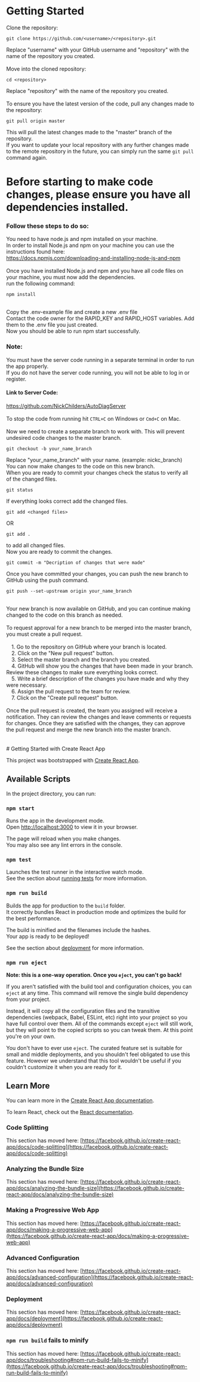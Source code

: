 # Getting Started

Clone the repository:<br>
```
git clone https://github.com/<username>/<repository>.git
```
Replace "username" with your GitHub username and "repository" with the name of the repository you created.<br>
<br>
Move into the cloned repository:<br>
```
cd <repository>
```
Replace "repository" with the name of the repository you created.
<br>
<br>
To ensure you have the latest version of the code, pull any changes made to the repository:<br>
```
git pull origin master
```
This will pull the latest changes made to the "master" branch of the repository.
<br>
If you want to update your local repository with any further changes made to the remote repository in the future, you can simply run the same `git pull` command again.
<br>

# Before starting to make code changes, please ensure you have all dependencies installed.

### Follow these steps to do so:
You need to have node.js and npm installed on your machine.
<br>
In order to install Node.js and npm on your machine you can use the instructions found here:
<br>
https://docs.npmjs.com/downloading-and-installing-node-js-and-npm
<br>
<br>
Once you have installed Node.js and npm and you have all code files on your machine, you must now add the dependencies.
<br>
run the following command:
<br>
```
npm install
```
<br>
Copy the .env-example file and create a new .env file
<br>
Contact the code owner for the RAPID_KEY and RAPID_HOST variables. Add them to the .env file you just created.
<br>
Now you should be able to run npm start successfully.
<br>

### Note:
You must have the server code running in a separate terminal in order to run the app properly.<br>
If you do not have the server code running, you will not be able to log in or register.

#### Link to Server Code:
https://github.com/NickChilders/AutoDiagServer
<br>
<br>
To stop the code from running hit `CTRL+C` on Windows or `Cmd+C` on Mac.
<br>
<br>
Now we need to create a separate branch to work with. This will prevent undesired code changes to the master branch.
<br>
```
git checkout -b your_name_branch
```
Replace "your_name_branch" with your name. (example: nickc_branch)
<br>
You can now make changes to the code on this new branch. 
<br>
When you are ready to commit your changes check the status to verify all of the changed files.
```
git status
```
If everything looks correct add the changed files.
<br>
```
git add <changed files>
```

OR
<br>
```
git add .
```
to add all changed files.
<br>
Now you are ready to commit the changes.
<br>
```
git commit -m "Decription of changes that were made"
```
Once you have committed your changes, you can push the new branch to GitHub using the push command.
```
git push --set-upstream origin your_name_branch
```
<br>
Your new branch is now available on GitHub, and you can continue making changed to the code on this branch as needed.
<br>
<br>
To request approval for a new branch to be merged into the master branch, you must create a pull request.
<br>
<br>
&emsp;1. Go to the repository on GitHub where your branch is located.
<br>
&emsp;2. Click on the "New pull request" button.
<br>
&emsp;3. Select the master branch and the branch you created.
<br>
&emsp;4. GitHub will show you the changes that have been made in your branch. Review these changes to make sure everything looks correct.
<br>
&emsp;5. Write a brief description of the changes you have made and why they were necessary.
<br>
&emsp;6. Assign the pull request to the team for review.
<br>
&emsp;7. Click on the "Create pull request" button.
<br>
<br>
Once the pull request is created, the team you assigned will receive a notification. They can review the changes and leave comments or requests for changes. Once they are satisfied with the changes, they can approve the pull request and merge the new branch into the master branch.
<br>
<br>
<br>
# Getting Started with Create React App

This project was bootstrapped with [Create React App](https://github.com/facebook/create-react-app).

## Available Scripts

In the project directory, you can run:

### `npm start`

Runs the app in the development mode.\
Open [http://localhost:3000](http://localhost:3000) to view it in your browser.

The page will reload when you make changes.\
You may also see any lint errors in the console.

### `npm test`

Launches the test runner in the interactive watch mode.\
See the section about [running tests](https://facebook.github.io/create-react-app/docs/running-tests) for more information.

### `npm run build`

Builds the app for production to the `build` folder.\
It correctly bundles React in production mode and optimizes the build for the best performance.

The build is minified and the filenames include the hashes.\
Your app is ready to be deployed!

See the section about [deployment](https://facebook.github.io/create-react-app/docs/deployment) for more information.

### `npm run eject`

**Note: this is a one-way operation. Once you `eject`, you can't go back!**

If you aren't satisfied with the build tool and configuration choices, you can `eject` at any time. This command will remove the single build dependency from your project.

Instead, it will copy all the configuration files and the transitive dependencies (webpack, Babel, ESLint, etc) right into your project so you have full control over them. All of the commands except `eject` will still work, but they will point to the copied scripts so you can tweak them. At this point you're on your own.

You don't have to ever use `eject`. The curated feature set is suitable for small and middle deployments, and you shouldn't feel obligated to use this feature. However we understand that this tool wouldn't be useful if you couldn't customize it when you are ready for it.

## Learn More

You can learn more in the [Create React App documentation](https://facebook.github.io/create-react-app/docs/getting-started).

To learn React, check out the [React documentation](https://reactjs.org/).

### Code Splitting

This section has moved here: [https://facebook.github.io/create-react-app/docs/code-splitting](https://facebook.github.io/create-react-app/docs/code-splitting)

### Analyzing the Bundle Size

This section has moved here: [https://facebook.github.io/create-react-app/docs/analyzing-the-bundle-size](https://facebook.github.io/create-react-app/docs/analyzing-the-bundle-size)

### Making a Progressive Web App

This section has moved here: [https://facebook.github.io/create-react-app/docs/making-a-progressive-web-app](https://facebook.github.io/create-react-app/docs/making-a-progressive-web-app)

### Advanced Configuration

This section has moved here: [https://facebook.github.io/create-react-app/docs/advanced-configuration](https://facebook.github.io/create-react-app/docs/advanced-configuration)

### Deployment

This section has moved here: [https://facebook.github.io/create-react-app/docs/deployment](https://facebook.github.io/create-react-app/docs/deployment)

### `npm run build` fails to minify

This section has moved here: [https://facebook.github.io/create-react-app/docs/troubleshooting#npm-run-build-fails-to-minify](https://facebook.github.io/create-react-app/docs/troubleshooting#npm-run-build-fails-to-minify)
